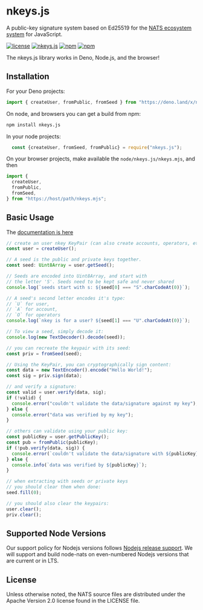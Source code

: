 # nkeys.js


A public-key signature system based on Ed25519 for the [NATS ecosystem system](https://nats.io) for JavaScript.

[![license](https://img.shields.io/github/license/nats-io/ts-nats.svg)](https://www.apache.org/licenses/LICENSE-2.0)
[![nkeys.js](https://github.com/aricart/nkeys.js/workflows/nkeys.js/badge.svg)](https://github.com/aricart/nkeys.js/actions)
[![npm](https://img.shields.io/npm/v/nkeys.js.svg)](https://www.npmjs.com/package/nkeys.js)
[![npm](https://img.shields.io/npm/dt/nkeys.js.svg)](https://www.npmjs.com/package/nkeys.js)

The nkeys.js library works in Deno, Node.js, and the browser!

## Installation
For your Deno projects:
```javascript
import { createUser, fromPublic, fromSeed } from "https://deno.land/x/nkeys.js/modules/esm/mod.ts";
```

On node, and browsers you can get a build from npm:
```bash
npm install nkeys.js
```

In your node projects:
```javascript
  const {createUser, fromSeed, fromPublic} = require("nkeys.js");

```

On your browser projects, make available the `node/nkeys.js/nkeys.mjs`, and then
```javascript
import {
  createUser,
  fromPublic,
  fromSeed,
} from "https://host/path/nkeys.mjs";
```


## Basic Usage
The [documentation is here](https://nats-io.github.io/nkeys.js/)

```typescript
// create an user nkey KeyPair (can also create accounts, operators, etc).
const user = createUser();

// A seed is the public and private keys together.
const seed: Uint8Array = user.getSeed();

// Seeds are encoded into Uint8Array, and start with
// the letter 'S'. Seeds need to be kept safe and never shared
console.log(`seeds start with s: ${seed[0] === "S".charCodeAt(0)}`);

// A seed's second letter encodes it's type:
// `U` for user,
// `A` for account,
// `O` for operators
console.log(`nkey is for a user? ${seed[1] === "U".charCodeAt(0)}`);

// To view a seed, simply decode it:
console.log(new TextDecoder().decode(seed));

// you can recreate the keypair with its seed:
const priv = fromSeed(seed);

// Using the KeyPair, you can cryptographically sign content:
const data = new TextEncoder().encode("Hello World!");
const sig = priv.sign(data);

// and verify a signature:
const valid = user.verify(data, sig);
if (!valid) {
  console.error("couldn't validate the data/signature against my key");
} else {
  console.error("data was verified by my key");
}

// others can validate using your public key:
const publicKey = user.getPublicKey();
const pub = fromPublic(publicKey);
if (!pub.verify(data, sig)) {
  console.error(`couldn't validate the data/signature with ${publicKey}`);
} else {
  console.info(`data was verified by ${publicKey}`);
}

// when extracting with seeds or private keys
// you should clear them when done:
seed.fill(0);

// you should also clear the keypairs:
user.clear();
priv.clear();
```

## Supported Node Versions

Our support policy for Nodejs versions follows [Nodejs release support](https://github.com/nodejs/Release).
We will support and build node-nats on even-numbered Nodejs versions that are current or in LTS.

## License

Unless otherwise noted, the NATS source files are distributed under the Apache Version 2.0 license found in the LICENSE file.
